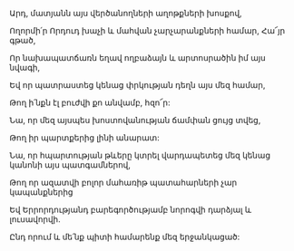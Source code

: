Արդ, մատյանն այս վերծանողների աղոթքների խոսքով,


Ողորմի՛ր Որդուդ խաչի և մահվան չարչարանքների համար, Հա՜յր գթած,


Որ նախապատճառն եղավ ողբաձայն և արտոսրածին իմ այս նվագի,


Եվ որ պատրաստեց կենաց փրկության դեղն այս մեզ համար,


Թող ի՛նքն էլ բուժվի քո անվամբ, հզո՜ր:


Նա, որ մեզ այսպես խոստովանության ճամփան ցույց տվեց,


Թող իր պարտքերից լինի անարատ:


Նա, որ հպարտության թևերը կտրել վարդապետեց մեզ կենաց կանոնի այս պատգամներով,


Թող որ ազատվի բոլոր մահառիթ պատահարների չար կապանքներից


Եվ Երրորդությանդ բարեգործությամբ նորոգվի դարձյալ և լուսավորվի.


Ընդ որում և մե՛նք պիտի համարենք մեզ երջանկացած: